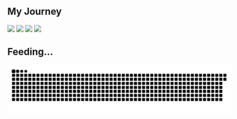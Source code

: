 ## My Journey
  <img width="440px" src="https://github-readme-stats.vercel.app/api?username=jiporCK&show_icons=true&theme=onedark">
  <img width="385px" src="https://github-readme-stats.anuraghazra1.vercel.app/api/top-langs/?username=jiporCK&layout=compact&theme=onedark" />
  <img width="440px" src="https://github-readme-activity-graph.vercel.app/graph?username=jiporCK&theme=github">
  <img width="385px" src="https://github-readme-streak-stats.herokuapp.com/?user=jiporCK&theme=onedark" />

## Feeding...
![Snake animation](https://raw.githubusercontent.com/jiporCK/jiporCK/output/github-contribution-grid-snake-dark.svg)
<!--
**jiporCK/jiporCK** is a ✨ _special_ ✨ repository because its `README.md` (this file) appears on your GitHub profile.

Here are some ideas to get you started:

- 🔭 I’m currently working on ...
- 🌱 I’m currently learning ...
- 👯 I’m looking to collaborate on ...
- 🤔 I’m looking for help with ...
- 💬 Ask me about ...
- 📫 How to reach me: ...
- 😄 Pronouns: ...
- ⚡ Fun fact: ...
-->
